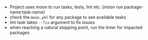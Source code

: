 - Project uses moon to run tasks, tests, lint etc. (moon run package-name:task-name)
- check the `moon.yml` for any package to see available tasks
- lint task takes `--fix` argument to fix issues
- when reaching a natural stopping point, run the linter for impacted packages